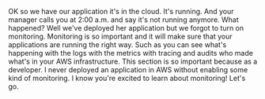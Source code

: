 
OK so we have our application it's in the cloud.
It's running.
And your manager calls you at 2:00 a.m. and say it's not running anymore.
What happened?
Well we've deployed her application but we forgot to turn on monitoring.
Monitoring is so important and it will make sure that your applications are running the right way.
Such as you can see what's happening with the logs with the metrics with tracing and audits who made what's
in your AWS infrastructure.
This section is so important because as a developer.
I never deployed an application in AWS without enabling some kind of monitoring.
I know you're excited to learn about monitoring!
Let's go.
